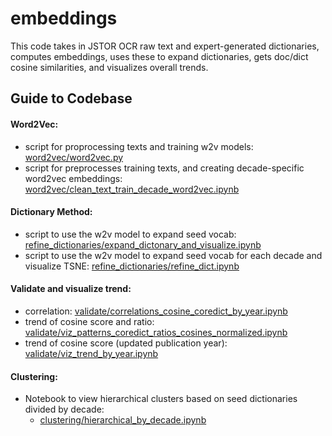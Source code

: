 # embeddings
This code takes in JSTOR OCR raw text and expert-generated dictionaries, computes embeddings, uses these to expand dictionaries, gets doc/dict cosine similarities, and visualizes overall trends.

## Guide to Codebase
#### Word2Vec:
*  script for proprocessing texts and training w2v models: <a href="word2vec/word2vec.py">word2vec/word2vec.py</a>
*  script for preprocesses training texts, and creating decade-specific word2vec embeddings: <a href="word2vec/clean_text_train_decade_word2vec.ipynb">word2vec/clean_text_train_decade_word2vec.ipynb</a>

#### Dictionary Method:
* script to use the w2v model to expand seed vocab:  <a href="refine_dictionaries/expand_dictonary_and_visualize.ipynb">refine_dictionaries/expand_dictonary_and_visualize.ipynb</a>
* script to use the w2v model to expand seed vocab for each decade and visualize TSNE:  <a href="refine_dictionaries/refine_dict.ipynb">refine_dictionaries/refine_dict.ipynb</a>

#### Validate and visualize trend:
* correlation:  <a href="validate/correlations_cosine_coredict_by_year.ipynb">validate/correlations_cosine_coredict_by_year.ipynb</a>
* trend of cosine score and ratio: <a href="validate/viz_patterns_coredict_ratios_cosines_normalized.ipynb">validate/viz_patterns_coredict_ratios_cosines_normalized.ipynb</a>
* trend of cosine score (updated publication year): <a href="validate/viz_trend_by_year.ipynb">validate/viz_trend_by_year.ipynb</a>

#### Clustering:
* Notebook to view hierarchical clusters based on seed dictionaries divided by decade:
    * <a href="clustering/hierarchical_by_decade.ipynb">clustering/hierarchical_by_decade.ipynb</a>
